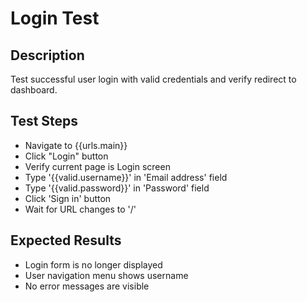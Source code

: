 # Login Test

## Description

Test successful user login with valid credentials and verify redirect to dashboard.

## Test Steps

- Navigate to {{urls.main}}
- Click "Login" button
- Verify current page is Login screen
- Type '{{valid.username}}' in 'Email address' field
- Type '{{valid.password}}' in 'Password' field
- Click 'Sign in' button
- Wait for URL changes to '/'

## Expected Results

- Login form is no longer displayed
- User navigation menu shows username
- No error messages are visible

